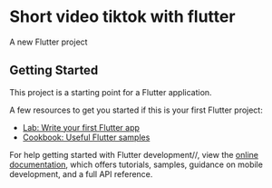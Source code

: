 # Short video tiktok with flutter

A new Flutter project

## Getting Started

This project is a starting point for a Flutter application.

A few resources to get you started if this is your first Flutter project:

- [Lab: Write your first Flutter app](https://docs.flutter.dev/get-started/codelab)
- [Cookbook: Useful Flutter samples](https://docs.flutter.dev/cookbook)

For help getting started with Flutter development//, view the
[online documentation](https://docs.flutter.dev/), which offers tutorials,
samples, guidance on mobile development, and a full API reference.
